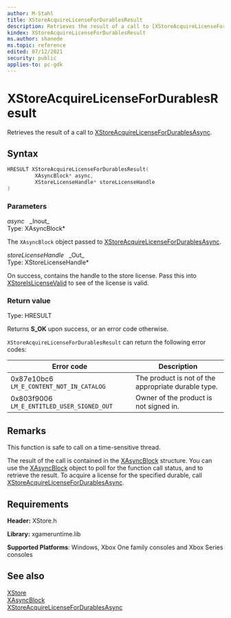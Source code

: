 ```yaml
---
author: M-Stahl
title: XStoreAcquireLicenseForDurablesResult
description: Retrieves the result of a call to [XStoreAcquireLicenseForDurablesAsync](xstoreacquirelicensefordurablesasync.md).
kindex: XStoreAcquireLicenseForDurablesResult
ms.author: shanede
ms.topic: reference
edited: 07/12/2021
security: public
applies-to: pc-gdk
---
```


# XStoreAcquireLicenseForDurablesResult

Retrieves the result of a call to [XStoreAcquireLicenseForDurablesAsync](xstoreacquirelicensefordurablesasync.md).

<a id="syntaxSection"></a>

## Syntax

```cpp
HRESULT XStoreAcquireLicenseForDurablesResult(
         XAsyncBlock* async,
         XStoreLicenseHandle* storeLicenseHandle
)
```

<a id="parametersSection"></a>

### Parameters

*async* &nbsp;&nbsp;\_Inout\_  
Type: XAsyncBlock*

The `XAsyncBlock` object passed to [XStoreAcquireLicenseForDurablesAsync](xstoreacquirelicensefordurablesasync.md).

*storeLicenseHandle* &nbsp;&nbsp;\_Out\_  
Type: XStoreLicenseHandle\*

On success, contains the handle to the store license.
Pass this into [XStoreIsLicenseValid](xstoreislicensevalid.md) to see of the license is valid.

<a id="retvalSection"></a>

### Return value

Type: HRESULT

Returns **S_OK** upon success, or an error code otherwise.

`XStoreAcquireLicenseForDurablesResult` can return the following error codes:

| Error code| Description |
| --- | --- |
| 0x87e10bc6 `LM_E_CONTENT_NOT_IN_CATALOG` | The product is not of the appropriate durable type. |
| 0x803f9006 `LM_E_ENTITLED_USER_SIGNED_OUT` | Owner of the product is not signed in. |

<a id="remarksSection"></a>

## Remarks

This function is safe to call on a time-sensitive thread.

The result of the call is contained in the [XAsyncBlock](../../xasync/structs/xasyncblock.md) structure.
You can use the [XAsyncBlock](../../xasync/structs/xasyncblock.md) object to poll for the function call status, and to retrieve the result.
To acquire a license for the specified durable, call [XStoreAcquireLicenseForDurablesAsync](xstoreacquirelicensefordurablesasync.md).

<a id="requirementsSection"></a>

## Requirements

**Header:** XStore.h

**Library:** xgameruntime.lib

**Supported Platforms**: Windows, Xbox One family consoles and Xbox Series consoles

<a id="seealsoSection"></a>

## See also

[XStore](../xstore_members.md)  
[XAsyncBlock](../../xasync/structs/xasyncblock.md)  
[XStoreAcquireLicenseForDurablesAsync](xstoreacquirelicensefordurablesasync.md)